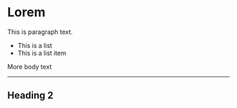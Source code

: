 <!--
title: Lorem Ipsum Post Test
summary: Nulla vitae elit libero, a pharetra augue. Vivamus sagittis lacus vel augue laoreet rutrum faucibus dolor auctor. Nullam id dolor id nibh ultricies vehicula ut id elit.
-->

# Lorem

This is paragraph text.

- This is a list
- This is a list item

More body text

---

## Heading 2
